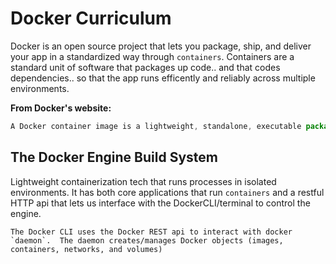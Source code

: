 # Docker Curriculum 

Docker is an open source project that lets you package, ship,  and deliver your app in a standardized way through `containers`.  Containers are a standard unit of software that packages up code.. and that codes dependencies..  so that the app runs efficently and reliably across multiple environments.

**From Docker's website:**

```javascript
A Docker container image is a lightweight, standalone, executable package of software that includes everything needed to run an application: code, runtime, system tools, system libraries and settings.
```

## The Docker Engine Build System

Lightweight containerization tech that runs processes in isolated environments. It has both core applications that run `containers` and a restful HTTP api that lets us interface with the DockerCLI/terminal to control the engine.

```
The Docker CLI uses the Docker REST api to interact with docker `daemon`.  The daemon creates/manages Docker objects (images, containers, networks, and volumes)
```


